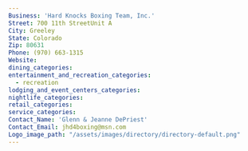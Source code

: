 ```yaml
---
Business: 'Hard Knocks Boxing Team, Inc.'
Street: 700 11th StreetUnit A
City: Greeley
State: Colorado
Zip: 80631
Phone: (970) 663-1315
Website:
dining_categories:
entertainment_and_recreation_categories:
  - recreation
lodging_and_event_centers_categories:
nightlife_categories:
retail_categories:
service_categories:
Contact_Name: 'Glenn & Jeanne DePriest'
Contact_Email: jhd4boxing@msn.com
Logo_image_path: "/assets/images/directory/directory-default.png"
---
```



